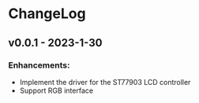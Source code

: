 # ChangeLog

## v0.0.1 - 2023-1-30

### Enhancements:

* Implement the driver for the ST77903 LCD controller
* Support RGB interface


